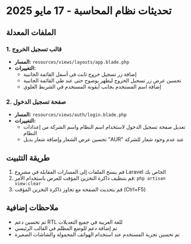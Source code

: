 # تحديثات نظام المحاسبة - 17 مايو 2025

## الملفات المعدلة

### 1. قالب تسجيل الخروج
- **المسار:** `resources/views/layouts/app.blade.php`
- **التغييرات:**
  - إضافة زر تسجيل خروج ثابت في أسفل القائمة الجانبية
  - تحسين عرض زر تسجيل الخروج ليظهر بوضوح حتى عند طي القائمة الجانبية
  - إضافة اسم المستخدم بجانب أيقونة المستخدم في الشريط العلوي

### 2. صفحة تسجيل الدخول
- **المسار:** `resources/views/auth/login.blade.php`
- **التغييرات:**
  - تعديل صفحة تسجيل الدخول لاستخدام اسم النظام واسم الشركة من إعدادات النظام
  - تحسين عرض الشعار وإضافة شعار بديل "AUR" عند عدم وجود شعار للشركة

## طريقة التثبيت

1. قم بنسخ الملفات إلى المسارات المقابلة في مشروع Laravel الخاص بك
2. قم بتنظيف ذاكرة التخزين المؤقت للعرض باستخدام الأمر: `php artisan view:clear`
3. قم بتحديث الصفحة مع تجاوز ذاكرة التخزين المؤقت (Ctrl+F5)

## ملاحظات إضافية

- تم تحسين دعم RTL للغة العربية في جميع التعديلات
- تم إضافة دعم للوضع المظلم في القالب الرئيسي
- تم تحسين تجربة المستخدم عند استخدام الهواتف المحمولة والشاشات الصغيرة 